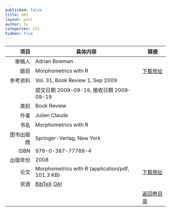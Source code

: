 ```yaml
---
published: false
title: b01
layout: post
author: Yu
categories: v31
hidden: true
---
```


| 项目 | 具体内容 | 链接 |
|---:|---|---|
| 审稿人 | Adrian Bowman| |
| 题目 |Morphometrics with R | [下载地址](http://www.jstatsoft.org/v31/b01/paper) |
| 参考资料 |Vol. 31, Book Review 1, Sep 2009 | |
| | 提交日期 2009-09-19, 接收日期 2009-09-19| | 
| 类别 | Book Review| |
| 作者 | Julien Claude| |
| 书名| Morphometrics with R| |
| 图书出版商 | Springer-Verlag, New York| |
| ISBN | 978-0-387-77789-4| |
| 出版年份 | 2008| |
| 论文 | Morphometrics with R  (application/pdf, 101.3 KB)| [下载地址](http://www.jstatsoft.org/v31/b01/paper) |
| 资源 | [BibTeX](http://www.jstatsoft.org/v31/b01/bibtex) [OAI](http://www.jstatsoft.org/oai?verb=GetRecord&identifier=oai.jstatsoft/v31/b01&prefix=oai_dc)| |
| |  | [返回卷目录]({{site.baseurl}}/volume/v31.html) |